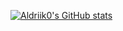 

<!--
**Aldriik0/Aldriik0** is a ✨ _special_ ✨ repository because its `README.md` (this file) appears on your GitHub profile.

Here are some ideas to get you started:

- 🔭 I’m currently working on ...
- 🌱 I’m currently learning ...
- 👯 I’m looking to collaborate on ...
- 🤔 I’m looking for help with ...
- 💬 Ask me about ...
- 📫 How to reach me: ...
- 😄 Pronouns: ...
- ⚡ Fun fact: ...
-->
[![Aldriik0's GitHub stats](https://github-readme-stats.vercel.app/api?username=Aldriik0)](https://github.com/Aldriik0/github-readme-stats)
